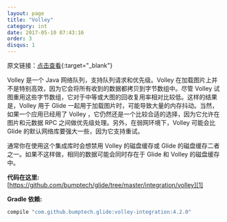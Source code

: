 ```yaml
---
layout: page
title: "Volley"
category: int
date: 2017-05-10 07:43:16
order: 3
disqus: 1
---
```


原文链接：[点击查看](http://bumptech.github.io/glide/int/volley.html){:target="_blank"}

Volley 是一个 Java 网络队列，支持队列请求和优先级。Volley 在加载图片上并不是特别高效，因为它会将所有收到的数据都拷贝到字节数组中。尽管 Volley 试图重用这些字节数组，它对于中等或大图的回收复用率相对比较低。这样的结果是，Volley 用于 Glide 一起用于加载图片时，可能导致大量的内存抖动。当然，如果一个应用已经用了 Volley ，它仍然还是一个比较合适的选择，因为它允许在图片和元数据 RPC 之间做优先级处理。另外，在弱网环境下，Volley 可能会比 Glide 的默认网络库要强大一些，因为它支持重试。

通常你在使用这个集成库时会想禁用 Volley 的磁盘缓存或 Glide 的磁盘缓存二者之一。如果不这样做，相同的数据可能会同时存在于 Glide 和 Volley 的磁盘缓存中。

**代码在这里:** [https://github.com/bumptech/glide/tree/master/integration/volley][1]

**Gradle 依赖:**
```groovy
compile "com.github.bumptech.glide:volley-integration:4.2.0"
```

[1]: https://github.com/bumptech/glide/tree/master/integration/volley
